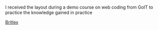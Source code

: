 I received the layout during a demo course on web coding from GoIT to practice the knowledge gained in practice

[Britlex](https://66ae3070d5c7de84d4729af1--admirable-blini-c73019.netlify.app/)
